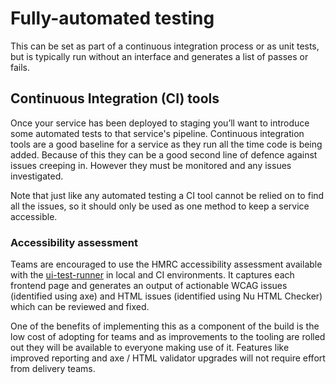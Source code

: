 # Fully-automated testing

This can be set as part of a continuous integration process or as unit tests, but is typically run without an interface and generates a list of passes or fails.

## Continuous Integration (CI) tools

Once your service has been deployed to staging you’ll want to introduce some automated tests to that service's pipeline. Continuous integration tools are a good baseline for a service as they run all the time code is being added. Because of this they can be a good second line of defence against issues creeping in. However they must be monitored and any issues investigated.

Note that just like any automated testing a CI tool cannot be relied on to find all the issues, so it should only be used as one method to keep a service accessible.

### Accessibility assessment

Teams are encouraged to use the HMRC accessibility assessment available with the [ui-test-runner](https://github.com/hmrc/ui-test-runner?tab=readme-ov-file#ui-test-runner) in local and CI environments. It captures each frontend page and generates an output of actionable WCAG issues (identified using axe) and HTML issues (identified using Nu HTML Checker) which can be reviewed and fixed.

One of the benefits of implementing this as a component of the build is the low cost of adopting for teams and as improvements to the tooling are rolled out they will be available to everyone making use of it. Features like improved reporting and axe / HTML validator upgrades will not require effort from delivery teams.
